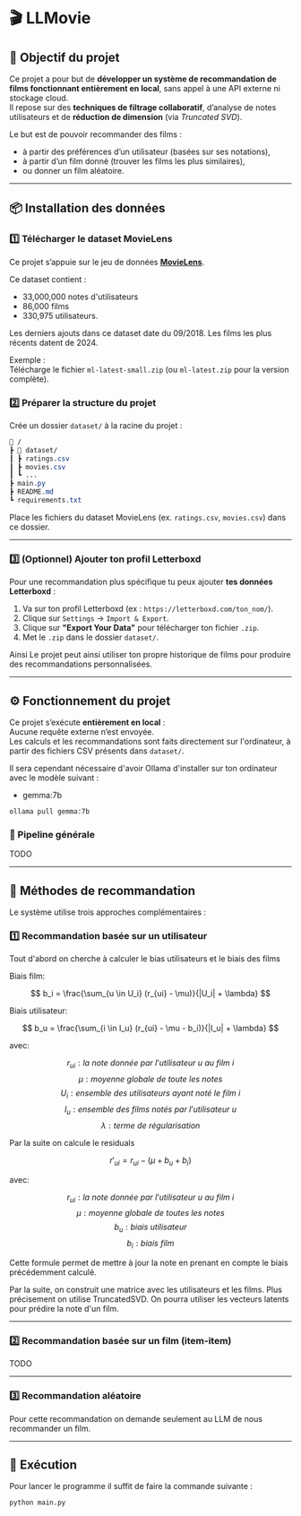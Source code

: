 # 🎬 LLMovie

## 🧠 Objectif du projet

Ce projet a pour but de **développer un système de recommandation de films fonctionnant entièrement en local**, sans appel à une API externe ni stockage cloud.  
Il repose sur des **techniques de filtrage collaboratif**, d’analyse de notes utilisateurs et de **réduction de dimension** (via *Truncated SVD*).  

Le but est de pouvoir recommander des films :
-  à partir des préférences d’un utilisateur (basées sur ses notations),
-  à partir d’un film donné (trouver les films les plus similaires),
-  ou donner un film aléatoire.

---

## 📦 Installation des données

### 1️⃣ Télécharger le dataset MovieLens

Ce projet s’appuie sur le jeu de données [**MovieLens**](https://grouplens.org/datasets/movielens/latest/).  

Ce dataset contient :
- 33,000,000 notes d'utilisateurs 
- 86,000 films 
- 330,975 utilisateurs.

Les derniers ajouts dans ce dataset date du 09/2018. Les films les plus récents datent de 2024. 

Exemple :  
Télécharge le fichier `ml-latest-small.zip` (ou `ml-latest.zip` pour la version complète).

### 2️⃣ Préparer la structure du projet

Crée un dossier `dataset/` à la racine du projet :

```css
📁 /
┣ 📁 dataset/
┃ ┣ ratings.csv
┃ ┣ movies.csv
┃ ┗ ...
┣ main.py
┣ README.md
┗ requirements.txt
```


Place les fichiers du dataset MovieLens (ex. `ratings.csv`, `movies.csv`) dans ce dossier.

---

### 3️⃣ (Optionnel) Ajouter ton profil Letterboxd

Pour une recommandation plus spécifique tu peux ajouter **tes données Letterboxd** :

1. Va sur ton profil Letterboxd (ex : `https://letterboxd.com/ton_nom/`).
2. Clique sur `Settings` → `Import & Export`.
3. Clique sur **"Export Your Data"** pour télécharger ton fichier `.zip`.
4. Met le `.zip` dans le dossier `dataset/`.

Ainsi Le projet peut ainsi utiliser ton propre historique de films pour produire des recommandations personnalisées.

---

## ⚙️ Fonctionnement du projet

Ce projet s’exécute **entièrement en local** :  
Aucune requête externe n’est envoyée.  
Les calculs et les recommandations sont faits directement sur l'ordinateur, à partir des fichiers CSV présents dans `dataset/`.

Il sera cependant nécessaire d'avoir Ollama d'installer sur ton ordinateur avec le modèle suivant :
- gemma:7b

```bash
ollama pull gemma:7b
```

### 🧩 Pipeline générale

TODO

---

## 🧮 Méthodes de recommandation

Le système utilise trois approches complémentaires :

### 1️⃣ Recommandation basée sur un utilisateur

Tout d'abord on cherche à calculer le bias utilisateurs et le biais des films

Biais film:

$$
b_i = \frac{\sum_{u \in U_i} (r_{ui} - \mu)}{|U_i| + \lambda} 
$$

Biais utilisateur:

$$
b_u = \frac{\sum_{i \in I_u} (r_{ui} - \mu - b_i)}{|I_u| + \lambda} 
$$

avec:

$$
r_{ui} : la\ note\ donnée\ par\ l’utilisateur\ u\ au\ film\ i
$$
$$
\mu : moyenne\ globale\  de\ toute\ les\ notes
$$
$$
U_i: ensemble\ des\ utilisateurs\ ayant\ noté\ le\ film\ i
$$
$$
I_u : ensemble\ des\ films\ notés\ par\ l’utilisateur\ u 
$$
$$
\lambda : terme\ de\ régularisation
$$

Par la suite on calcule le residuals

$$
r'_{ui} = r_{ui} - (\mu + b_u + b_i)
$$

avec:

$$
r_{ui} : la\ note\ donnée\ par\ l’utilisateur\ u\ au\ film\ i
$$
$$
\mu : moyenne\ globale\  de\ toutes\ les\ notes
$$
$$
b_u : biais\ utilisateur
$$
$$
b_i : biais\ film
$$

Cette formule permet de mettre à jour la note en prenant en compte le biais précédemment calculé.

Par la suite, on construit une matrice avec les utilisateurs et les films. Plus précisement on utilise TruncatedSVD. On pourra utiliser les vecteurs latents pour prédire la note d'un film.

---

### 2️⃣ Recommandation basée sur un film (item-item)

TODO

---

### 3️⃣​ Recommandation aléatoire

Pour cette recommandation on demande seulement au LLM de nous recommander un film.

---

## 🚀 Exécution

Pour lancer le programme il suffit de faire la commande suivante :

```bash
python main.py
```
